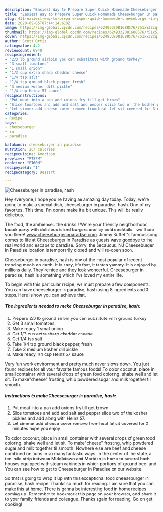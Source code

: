 ```yaml
---
description: "Easiest Way to Prepare Super Quick Homemade Cheeseburger in paradise,  hash"
title: "Easiest Way to Prepare Super Quick Homemade Cheeseburger in paradise,  hash"
slug: 431-easiest-way-to-prepare-super-quick-homemade-cheeseburger-in-paradise-hash
date: 2020-09-05T07:44:14.620Z
image: https://img-global.cpcdn.com/recipes/6249332081688576/751x532cq70/cheeseburger-in-paradise-hash-recipe-main-photo.jpg
thumbnail: https://img-global.cpcdn.com/recipes/6249332081688576/751x532cq70/cheeseburger-in-paradise-hash-recipe-main-photo.jpg
cover: https://img-global.cpcdn.com/recipes/6249332081688576/751x532cq70/cheeseburger-in-paradise-hash-recipe-main-photo.jpg
author: Scott Ortiz
ratingvalue: 4.2
reviewcount: 6940
recipeingredient:
- "2/3 lb ground sirloin you can substitute with ground turkey"
- "3 small tomatoes"
- "1 small onion"
- "1/3 cup extra sharp cheddar cheese"
- "1/4 tsp salt"
- "1/4 tsp ground black pepper fresh"
- "3 medium kosher dill pickle"
- "1/4 cup Heinz 57 sauce"
recipeinstructions:
- "Put meat into a pan add onions fry till get brown"
- "Slice tomatoes and add add salt and pepper slice two of the kosher pickles and add along with Heinz 57."
- "Let simmer add cheese cover remove from heat let sit covered for 3 minutes hope you enjoy"
categories:
- Recipe
tags:
- cheeseburger
- in
- paradise

katakunci: cheeseburger in paradise 
nutrition: 267 calories
recipecuisine: American
preptime: "PT37M"
cooktime: "PT60M"
recipeyield: "1"
recipecategory: Dessert

---
```



![Cheeseburger in paradise,  hash](https://img-global.cpcdn.com/recipes/6249332081688576/751x532cq70/cheeseburger-in-paradise-hash-recipe-main-photo.jpg)

Hey everyone, I hope you're having an amazing day today. Today, we're going to make a special dish, cheeseburger in paradise,  hash. One of my favorites. This time, I'm gonna make it a bit unique. This will be really delicious.

The food, the ambience.. the drinks.! We&#39;re your friendly neighborhood beach party with delicious island burgers and icy cold cocktails - we&#39;ll see you there! www.cheeseburgerinparadise.com. Jimmy Buffett&#39;s famous song comes to life at Cheeseburger In Paradise as guests wave goodbye to the real world and escape to paradise. Sorry, the Secaucus, NJ Cheeseburger in Paradise location is temporarily closed and will re-open soon.

Cheeseburger in paradise,  hash is one of the most popular of recent trending meals on earth. It is easy, it's fast, it tastes yummy. It is enjoyed by millions daily. They're nice and they look wonderful. Cheeseburger in paradise,  hash is something which I've loved my entire life.


To begin with this particular recipe, we must prepare a few components. You can have cheeseburger in paradise,  hash using 8 ingredients and 3 steps. Here is how you can achieve that.

<!--inarticleads1-->

##### The ingredients needed to make Cheeseburger in paradise,  hash:

1. Prepare 2/3 lb ground sirloin you can substitute with ground turkey
1. Get 3 small tomatoes
1. Make ready 1 small onion
1. Get 1/3 cup extra sharp cheddar cheese
1. Get 1/4 tsp salt
1. Take 1/4 tsp ground black pepper, fresh
1. Take 3 medium kosher dill pickle
1. Make ready 1/4 cup Heinz 57 sauce


Very fun work environment and pretty much never slows down. You just found recipes for all your favorite famous foods! To color coconut, place in small container with several drops of green food coloring. shake well and let sit. To make&#34;cheese&#34; frosting, whip powdered sugar and milk together til smooth. 

<!--inarticleads2-->

##### Instructions to make Cheeseburger in paradise,  hash:

1. Put meat into a pan add onions fry till get brown
1. Slice tomatoes and add add salt and pepper slice two of the kosher pickles and add along with Heinz 57.
1. Let simmer add cheese cover remove from heat let sit covered for 3 minutes hope you enjoy


To color coconut, place in small container with several drops of green food coloring. shake well and let sit. To make&#34;cheese&#34; frosting, whip powdered sugar and milk together til smooth. Nowhere else are beef and cheese combined on buns in so many fantastic ways. In the center of the state, a ten-mile strip between Middletown and Meriden is home to several hash houses equipped with steam cabinets in which portions of ground beef and. You can see how to get to Cheeseburger In Paradise on our website. 

So that is going to wrap it up with this exceptional food cheeseburger in paradise,  hash recipe. Thanks so much for reading. I am sure that you can make this at home. There is gonna be interesting food in home recipes coming up. Remember to bookmark this page on your browser, and share it to your family, friends and colleague. Thanks again for reading. Go on get cooking!
